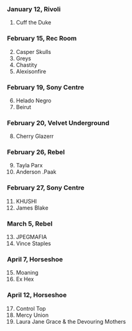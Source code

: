 ### January 12, Rivoli

1. Cuff the Duke

### February 15, Rec Room

2. Casper Skulls
3. Greys
4. Chastity
5. Alexisonfire

### February 19, Sony Centre

6. Helado Negro
7. Beirut

### February 20, Velvet Underground

8. Cherry Glazerr

### February 26, Rebel

9. Tayla Parx
10. Anderson .Paak

### February 27, Sony Centre

11. KHUSHI
12. James Blake

### March 5, Rebel

13. JPEGMAFIA
14. Vince Staples

### April 7, Horseshoe

15. Moaning
16. Ex Hex

### April 12, Horseshoe

17. Control Top
18. Mercy Union
19. Laura Jane Grace & the Devouring Mothers
